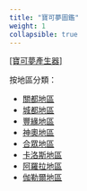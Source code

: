 ```yaml
---
title: "寶可夢圖鑑"
weight: 1
collapsible: true
---
```


<a href='{{< relref path="data/pokedex/pokemon-generator" >}}'>[寶可夢產生器]</a>

按地區分類：
* <a href='{{< relref path="data/pokedex/pokedex-kanto" >}}'>關都地區</a>
* <a href='{{< relref path="data/pokedex/pokedex-johto" >}}'>城都地區</a>
* <a href='{{< relref path="data/pokedex/pokedex-hoenn" >}}'>豐緣地區</a>
* <a href='{{< relref path="data/pokedex/pokedex-sinnoh" >}}'>神奧地區</a>
* <a href='{{< relref path="data/pokedex/pokedex-unova" >}}'>合眾地區</a>
* <a href='{{< relref path="data/pokedex/pokedex-kalos" >}}'>卡洛斯地區</a>
* <a href='{{< relref path="data/pokedex/pokedex-alola" >}}'>阿羅拉地區</a>
* <a href='{{< relref path="data/pokedex/pokedex-galar" >}}'>伽勒爾地區</a>

